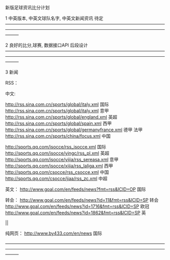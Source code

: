 新版足球资讯比分计划

1 中英版本, 中英文球队名字, 中英文新闻资讯
待定
———————————————————————————————————————————————————————————————————————————


2 良好的比分,球赛, 数据接口API
后段设计
———————————————————————————————————————————————————————————————————————————


3 新闻

RSS：

中文: 

http://rss.sina.com.cn/sports/global/italy.xml 国际
http://rss.sina.com.cn/sports/global/italy.xml 意甲
http://rss.sina.com.cn/sports/global/england.xml 英超
http://rss.sina.com.cn/sports/global/spain.xml 西甲
http://rss.sina.com.cn/sports/global/germanyfrance.xml 德甲 法甲
http://rss.sina.com.cn/sports/china/focus.xml 中国

http://sports.qq.com/isocce/rss_isocce.xml 国际
http://sports.qq.com/isocce/yingc/rss_pl.xml 英超
http://sports.qq.com/isocce/yijia/rss_sereasa.xml 意甲
http://sports.qq.com/isocce/xijia/rss_laliga.xml 西甲
http://sports.qq.com/csocce/rss_csocce.xml 中国
http://sports.qq.com/csocce/jiaa/rss_zc.xml 中超

英文： 
http://www.goal.com/en/feeds/news?fmt=rss&ICID=OP 国际

转会： 
http://www.goal.com/en/feeds/news?id=11&fmt=rss&ICID=SP 转会
http://www.goal.com/en/feeds/news?id=1716&fmt=rss&ICID=SP 欧冠
http://www.goal.com/en/feeds/news?id=1862&fmt=rss&ICID=SP 英

||

纯网页： http://www.by433.com/en/news 国际

———————————————————————————————————————————————————————————————————————————

